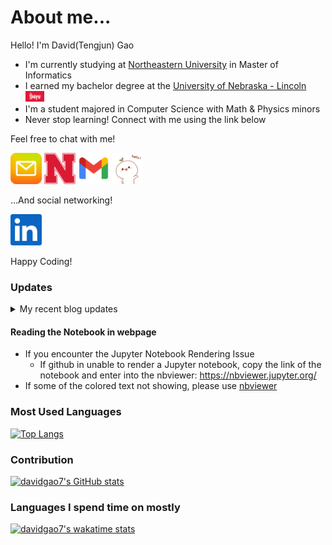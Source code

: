 # About me...
Hello! I'm David(Tengjun) Gao

- I'm currently studying at [Northeastern University](https://www.northeastern.edu/about/) in Master of Informatics
- I earned my bachelor degree at the [University of Nebraska - Lincoln](https://www.unl.edu/about/) [<img src="huskers.jpg" width=30>](https://en.wiktionary.org/wiki/husker "Go huskers!")
- I'm a student majored in Computer Science with Math & Physics minors
- Never stop learning! Connect with me using the link below

<!-- [![davidgao7's GitHub stats](https://github-readme-stats.vercel.app/api?username=davidgao7&count_private=true&show_icons=true)](https://github.com/anuraghazra/github-readme-stats) -->

<!-- ============================================================== -->

Feel free to chat with me!

[<img src="QQmail.jpg" width=50/>](mailto:582435572@qq.com?subject=[GitHub])
[<img src="UNL.png" width=50/>](mailto:david.gao313@huskers.unl.edu?subject=[GitHub])
[<img src="gmail.png" width=50/>](mailto:jimgao0606@gmail.com?subject=[GitHub])
<img src="IMG_1421.GIF" width="50" height="50"/>

...And social networking!

[<img src="linkedin.png" width=50/>](https://www.linkedin.com/in/tengjun-gao-204144192/)

Happy Coding!
<!-- ============================================================== -->
### Updates
<details>
<summary>My recent blog updates</summary>
<p>
<!-- BLOG-POST-LIST:START -->
<!-- https://github.com/:davidgao7/:davidgao7.github.io/commits.atom ITS NOT WORKIN-->

- [数组](https://github.com/davidgao7/davidgao7.github.io/blob/5fbd13fe6d44905a84a50dafb08723ae81a3a667/_posts/2021-11-23-array-summary.md)
- [复杂链表的复制](https://github.com/davidgao7/davidgao7.github.io/blob/master/_posts/2021-10-07-copy-random-list.md)
- [所有叶子节点到根节点的和](https://github.com/davidgao7/davidgao7.github.io/blob/master/_posts/2021-10-05-binary-tree-path-sum.md)
- [python generator 你需要知道的点](https://github.com/davidgao7/PythonLearning/blob/master/generator.py)
- [寻找第K大](https://github.com/davidgao7/davidgao7.github.io/blob/master/_posts/2021-09-24-find-kth-largest.md)
- [统计字典序元音字符串的数目](https://github.com/davidgao7/davidgao7.github.io/blob/master/_posts/2021-09-21-count-vowel-strings.md)
- [连接两岛的最短路径](https://github.com/davidgao7/davidgao7.github.io/blob/master/_posts/2021-09-15-shortest-bridge.md)
- [打家劫舍II](https://github.com/davidgao7/davidgao7.github.io/blob/master/_posts/2021-09-12-rob.md)
- [跳跃游戏](https://github.com/davidgao7/davidgao7.github.io/blob/master/_posts/2021-09-12-jump-game.md)
- [单词的压缩编码](https://github.com/davidgao7/davidgao7.github.io/blob/master/_posts/2021-09-08-minimum-length-encoding.md)
- [二叉树两个节点找公共祖先](https://github.com/davidgao7/davidgao7.github.io/blob/master/_posts/2021-08-21-tree-lowest-common-ancestor.md)
- [最长无重复子数组](https://github.com/davidgao7/davidgao7.github.io/blob/master/_posts/2021-08-20-maxLength.md)
- [Heap and BST](https://github.com/davidgao7/davidgao7.github.io/blob/master/_posts/2021-08-25-heap-bst.md)
- [合并k个有序链表](https://github.com/davidgao7/davidgao7.github.io/blob/master/_posts/2021-08-20-merge-k-sorted-lists.md)
- [二叉树层序遍历](https://github.com/davidgao7/davidgao7.github.io/blob/master/_posts/2021-08-15-binaryTree-Output-Levely.md)
- [随笔](https://github.com/davidgao7/davidgao7.github.io/blob/master/_posts/2021-08-15-suibi.md)
- [SVM拉格朗Prim/dual form](https://github.com/davidgao7/machineLearningAlgorithmExplain/blob/master/SVM%20Lagrange.pdf)
- [SVM Explain](https://github.com/davidgao7/machineLearningAlgorithmExplain/blob/master/SVM.ipynb)
<!-- BLOG-POST-LIST:END -->
</p>
</details>

#### Reading the Notebook in webpage
- If you encounter the Jupyter Notebook Rendering Issue
  * If github in unable to render a Jupyter notebook, copy the link of the notebook and enter into the nbviewer: https://nbviewer.jupyter.org/
- If some of the colored text not showing, please use [nbviewer](https://nbviewer.jupyter.org/)
### Most Used Languages
[![Top Langs](https://github-readme-stats.vercel.app/api/top-langs/?username=davidgao7&layout=compact)](https://github.com/davidgao7/github-readme-stats)
### Contribution
[![davidgao7's GitHub stats](https://github-readme-stats.vercel.app/api?username=davidgao7&count_private=true&show_icons=true)](https://github.com/anuraghazra/github-readme-stats)
### Languages I spend time on mostly
[![davidgao7's wakatime stats](https://github-readme-stats.vercel.app/api/wakatime?username=davidgao7&v=2)](https://github.com/anuraghazra/github-readme-stats)

